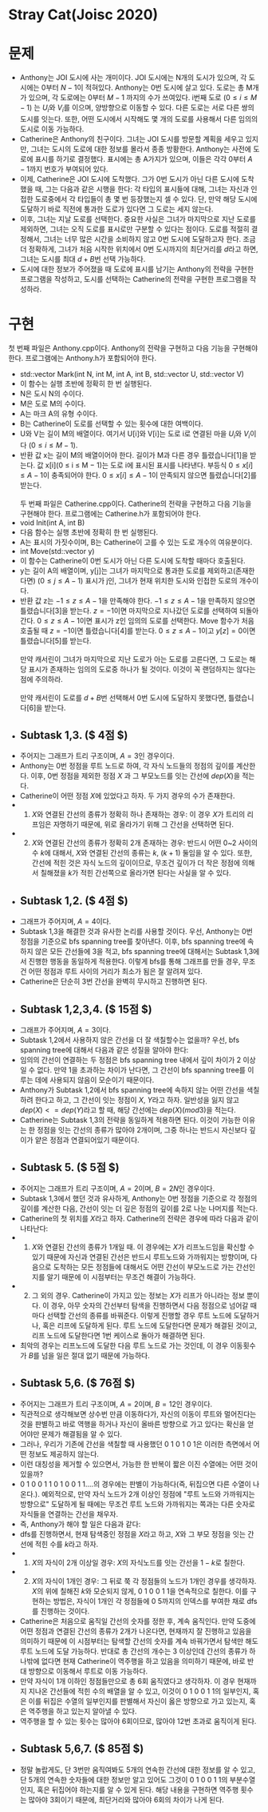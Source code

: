 # Stray Cat(Joisc 2020)
# 문제
+ Anthony는 JOI 도시에 사는 개미이다. JOI 도시에는 N개의 도시가 있으며, 각 도시에는 0부터 $N-1$이 적혀있다. Anthony는 0번 도시에 살고 있다. 도로는 총 M개가 있으며, 각 도로에는 0부터 $M-1$ 까지의 수가 쓰여있다. i번째 도로 $(0 \le i \le M-1)$ 는 $U_i$와 $V_i$를 이으며, 양방향으로 이동할 수 있다. 다른 도로는 서로 다른 쌍의 도시를 잇는다. 또한, 어떤 도시에서 시작해도 몇 개의 도로를 사용해서 다른 임의의 도시로 이동 가능하다.
+ Catherine은 Anthony의 친구이다. 그녀는 JOI 도시를 방문할 계획을 세우고 있지만, 그녀는 도시의 도로에 대한 정보를 몰라서 종종 방황한다. Anthony는 사전에 도로에 표시를 하기로 결정했다. 표시에는 총 A가지가 있으며, 이들은 각각 0부터 $A-1$까지 번호가 부여되어 있다.
+ 이제, Catherine은 JOI 도시에 도착했다. 그가 0번 도시가 아닌 다른 도시에 도착했을 때, 그는 다음과 같은 시행을 한다:
각 타입의 표시들에 대해, 그녀는 자신과 인접한 도로중에서 각 타입들이 총 몇 번 등장했는지 셀 수 있다. 단, 만약 해당 도시에 도달하기 바로 직전에 통과한 도로가 있다면 그 도로는 세지 않는다.
+ 이후, 그녀는 지날 도로를 선택한다. 중요한 사실은 그녀가 마지막으로 지난 도로를 제외하면, 그녀는 오직 도로를 표시로만 구분할 수 있다는 점이다. 도로를 적절히 결정해서, 그녀는 너무 많은 시간을 소비하지 않고 0번 도시에 도달하고자 한다. 조금 더 정확하게, 그녀가 처음 시작한 위치에서 0번 도시까지의 최단거리를 $d$라고 하면, 그녀는 도시를 최대 $d+B$번 선택 가능하다.
+ 도시에 대한 정보가 주어졌을 때 도로에 표시를 남기는 Anthony의 전략을 구현한 프로그램을 작성하고, 도시를 선택하는 Catherine의 전략을 구현한 프로그램을 작성하라.
# 구현
첫 번째 파일은 Anthony.cpp이다. Anthony의 전략을 구현하고 다음 기능을 구현해야 한다. 프로그램에는 Anthony.h가 포함되어야 한다.
+ std::vector Mark(int N, int M, int A, int B, std::vector U, std::vector V)
+ 이 함수는 실행 초반에 정확히 한 번 실행된다.
+ N은 도시 N의 수이다.
+ M은 도로 M의 수이다.
+ A는 마크 A의 유형 수이다.
+ B는 Catherine이 도로를 선택할 수 있는 횟수에 대한 여백이다.
+ U와 V는 길이 M의 배열이다. 여기서 U[i]와 V[i]는 도로 i로 연결된 마을 $U_i$와 $V_i$이다 $(0 ≤ i ≤ M − 1)$.
+ 반환 값 x는 길이 M의 배열이어야 한다. 길이가 M과 다른 경우 틀렸습니다[1]을 받는다. 값 x[i](0 ≤ i ≤ M − 1)는 도로 i에 표시된 표시를 나타낸다. 부등식 $0 ≤ x[i] ≤ A − 1$이 충족되어야 한다. $0 ≤ x[i] ≤ A − 1$이 만족되지 않으면 틀렸습니다[2]를 받는다.   
<br/>두 번째 파일은 Catherine.cpp이다. Catherine의 전략을 구현하고 다음 기능을 구현해야 한다. 프로그램에는 Catherine.h가 포함되어야 한다.
+ void Init(int A, int B)
+ 다음 함수는 실행 초반에 정확히 한 번 실행된다.
+ A는 표시의 가짓수이며, B는 Catherine이 고를 수 있는 도로 개수의 여유분이다.
+ int Move(std::vector y)
+ 이 함수는 Catherine이 0번 도시가 아닌 다른 도시에 도착할 때마다 호출된다.
+ y는 길이 A의 배열이며, y[j]는 그녀가 마지막으로 통과한 도로를 제외하고(존재한다면) $(0 ≤ j ≤ A − 1)$ 표시가 j인, 그녀가 현재 위치한 도시와 인접한 도로의 개수이다.
+ 반환 값 z는 $−1 ≤ z ≤ A − 1$을 만족해야 한다. $−1 ≤ z ≤ A − 1$을 만족하지 않으면 틀렸습니다[3]을 받는다. $z = -1$이면 마지막으로 지나갔던 도로를 선택하여 되돌아간다. $0 ≤ z ≤ A − 1$이면 표시가 z인 임의의 도로를 선택한다. Move 함수가 처음 호출될 때 $z = -1$이면 틀렸습니다[4]를 받는다. $0 ≤ z ≤ A−1$이고 $y[z] = 0$이면 틀렸습니다[5]를 받는다.   
<br/> 만약 캐서린이 그녀가 마지막으로 지난 도로가 아는 도로를 고른다면, 그 도로는 해당 표시가 존재하는 임의의 도로중 하나가 될 것이다. 이것이 꼭 랜덤하지는 않다는 점에 주의하라.   
<br/> 만약 캐서린이 도로를 $d+B$번 선택해서 0번 도시에 도달하지 못했다면, 틀렸습니다[6]을 받는다.
+ ## Subtask 1,3. ($ 4점 $)
+ 주어지는 그래프가 트리 구조이며, $A=3$인 경우이다. 
+ Anthony는 0번 정점을 루트 노드로 하여, 각 자식 노드들의 정점의 깊이를 계산한다. 이후, 0번 정점을 제외한 정점 $X$ 과 그 부모노드를 잇는 간선에 $dep(X)%3$을 적는다.
+ Catherine이 어떤 정점 $X$에 있었다고 하자. 두 가지 경우의 수가 존재한다.
+ 1. $X$와 연결된 간선의 종류가 정확히 하나 존재하는 경우: 이 경우 $X$가 트리의 리프임은 자명하기 때문에, 위로 올라가기 위해 그 간선을 선택하면 된다.
+ 2. $X$와 연결된 간선의 종류가 정확히 2개 존재하는 경우: 반드시 어떤 0~2 사이의 수 $k$에 대해서, $X$와 연결된 간선의 종류는 $k$, $(k+1)%3$ 둘임을 알 수 있다. 또한, 간선에 적힌 것은 자식 노드의 깊이이므로, 무조건 깊이가 더 작은 정점에 의해서 칠해졌을 $k$가 적힌 간선쪽으로 올라가면 된다는 사실을 알 수 있다.
+ ## Subtask 1,2. ($ 4점 $)
+ 그래프가 주어지며, $A=4$이다.
+ Subtask 1,3을 해결한 것과 유사한 논리를 사용할 것이다. 우선, Anthony는 0번 정점을 기준으로 bfs spanning tree를 찾아낸다. 이후, bfs spanning tree에 속하지 않은 모든 간선들에 3을 적고, bfs spanning tree에 대해서는 Subtask 1,3에서 진행한 행동을 동일하게 적용한다. 이렇게 bfs를 통해 그래프를 만들 경우, 무조건 어떤 정점과 루트 사이의 거리가 최소가 됨은 잘 알려져 있다.
+ Catherine은 단순히 3번 간선을 완벽히 무시하고 진행하면 된다.
+ ## Subtask 1,2,3,4. ($ 15점 $)
+ 그래프가 주어지며, $A=3$이다.
+ Subtask 1,2에서 사용하지 않은 간선을 더 잘 색칠할수는 없을까? 우선, bfs spanning tree에 대해서 다음과 같은 성질을 알아야 한다:
+ 임의의 간선이 연결하는 두 정점은 bfs spanning tree 내에서 깊이 차이가 2 이상일 수 없다. 만약 1을 초과하는 차이가 난다면, 그 간선이 bfs spanning tree를 이루는 데에 사용되지 않음이 모순이기 때문이다.
+ Anthony가 Subtask 1,2에서 bfs spanning tree에 속하지 않는 어떤 간선을 색칠하려 한다고 하고, 그 간선이 잇는 정점이 $X$, $Y$라고 하자. 일반성을 잃지 않고 $dep(X)<=dep(Y)$라고 할 때, 해당 간선에는 $dep(X)(mod 3)$을 적는다.
+ Catherine는 Subtask 1,3의 전략을 동일하게 적용하면 된다. 이것이 가능한 이유는 한 정점을 잇는 간선의 종류가 많아야 2개이며, 그중 하나는 반드시 자신보다 깊이가 얕은 정점과 연결되어있기 때문이다.
+ ## Subtask 5. ($ 5점 $)
+ 주어지는 그래프가 트리 구조이며, $A=2$이며, $B=2N$인 경우이다.
+ Subtask 1,3에서 했던 것과 유사하게, Anthony는 0번 정점을 기준으로 각 정점의 깊이를 계산한 다음, 간선이 잇는 더 깊은 정점의 깊이를 2로 나눈 나머지를 적는다.
+ Catherine의 첫 위치를 $X$라고 하자. Catherine의 전략은 경우에 따라 다음과 같이 나타난다:
+ 1. $X$와 연결된 간선의 종류가 1개일 때. 이 경우에는 $X$가 리프노드임을 확신할 수 있기 때문에 자신과 연결된 간선은 반드시 루트노드와 가까워지는 방향이며, 다음으로 도착하는 모든 정점들에 대해서도 어떤 간선이 부모노드로 가는 간선인지를 알기 때문에 이 시점부터는 무조건 해결이 가능하다.
+ 2. 그 외의 경우. Catherine이 가지고 있는 정보는 $X$가 리프가 아니라는 정보 뿐이다. 이 경우, 아무 숫자의 간선부터 탐색을 진행하면서 다음 정점으로 넘어갈 때마다 선택할 간선의 종류를 바꿔준다. 이렇게 진행할 경우 루트 노드에 도달하거나, 혹은 리프에 도달하게 된다. 루트 노드에 도달한다면 문제가 해결된 것이고, 리프 노드에 도달한다면 1번 케이스로 돌아가 해결하면 된다.
+ 최악의 경우는 리프노드에 도달한 다음 루트 노드로 가는 것인데, 이 경우 이동횟수가 $B$를 넘을 일은 절대 없기 때문에 가능하다.
+ ## Subtask 5,6. ($ 76점 $)
+ 주어지는 그래프가 트리 구조이며, $A=2$이며, $B=12$인 경우이다.
+ 직관적으로 생각해보면 상수번 만큼 이동하다가, 자신의 이동이 루트와 멀어진다는 것을 판별하고 바로 역행을 하거나 자신이 올바른 방향으로 가고 있다는 확신을 얻어야만 문제가 해결됨을 알 수 있다.
+ 그러나, 우리가 기존에 간선을 색칠할 때 사용했던 0 1 0 1 0 1은 이러한 측면에서 어떤 정보도 제공하지 않는다.
+ 이런 대칭성을 제거할 수 있으면서, 가능한 한 반복이 짧은 이진 수열에는 어떤 것이 있을까?
+ 0 1 0 0 1 1 0 1 0 0 1 1....의 경우에는 판별이 가능하다(즉, 뒤집으면 다른 수열이 나온다.). 예외적으로, 만약 자식 노드가 2개 이상인 정점에 "루트 노드와 가까워지는 방향으로" 도달하게 될 때에는 무조건 루트 노드와 가까워지는 쪽과는 다른 숫자로 자식들을 연결하는 간선을 채우자.
+ 즉, Anthony가 해야 할 일은 다음과 같다:
+ dfs를 진행하면서, 현재 탐색중인 정점을 $X$라고 하고, $X$와 그 부모 정점을 잇는 간선에 적힌 수를 $k$라고 하자.
+ 1. $X$의 자식이 2개 이상일 경우: $X$의 자식노드를 잇는 간선을 $1-k$로 칠한다.
+ 2. $X$의 자식이 1개인 경우: 그 뒤로 쭉 각 정점들의 노드가 1개인 경우를 생각하자. $X$의 위에 칠해진 $k$와 모순되지 않게, 0 1 0 0 1 1을 연속적으로 칠한다. 이를 구현하는 방법은, 자식이 1개인 각 정점들에 $0~5$까지의 인덱스를 부여한 채로 dfs를 진행하는 것이다.
+ Catherine은 처음으로 움직일 간선의 숫자를 정한 후, 계속 움직인다. 만약 도중에 어떤 정점과 연결된 간선의 종류가 2개가 나온다면, 현재까지 잘 진행하고 있음을 의미하기 때문에 이 시점부터는 탐색할 간선의 숫자를 계속 바꿔가면서 탐색만 해도 루트 노드에 도달 가능하다. 반대로 총 간선의 개수는 3 이상인데 간선의 종류가 하나밖에 없다면 현재 Catherine이 역주행을 하고 있음을 의미하기 때문에, 바로 반대 방향으로 이동해서 루트로 이동 가능하다.
+ 만약 자식이 1개 이하인 정점들만으로 총 6회 움직였다고 생각하자. 이 경우 현재까지 지나온 간선들에 적힌 수의 배열을 알 수 있고, 이것이 0 1 0 0 1 1의 일부인지, 혹은 이를 뒤집은 수열의 일부인지를 판별해서 자신이 옳은 방향으로 가고 있는지, 혹은 역주행을 하고 있는지 알아낼 수 있다.
+ 역주행을 할 수 있는 횟수는 많아야 6회이므로, 많아야 12번 초과로 움직이게 된다.
+ ## Subtask 5,6,7. ($ 85점 $)
+ 정말 놀랍게도, 단 3번만 움직여봐도 5개의 연속한 간선에 대한 정보를 알 수 있고, 단 5개의 연속한 숫자들에 대한 정보만 알고 있어도 그것이 0 1 0 0 1 1의 부분수열인지, 혹은 뒤집어야 하는지를 알 수 있게 된다. 해당 내용을 구현하면 역주행 횟수는 많아야 3회이기 때문에, 최단거리와 많아야 6회의 차이가 나게 된다.
